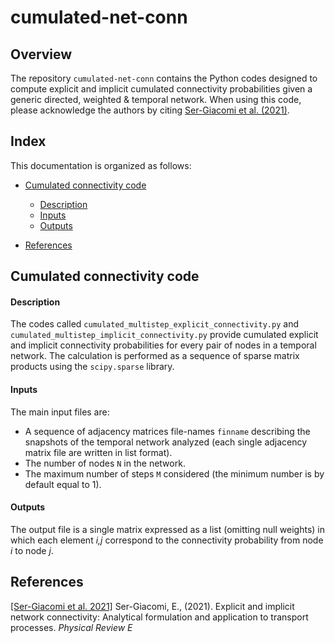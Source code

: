 # cumulated-net-conn

## Overview

The repository `cumulated-net-conn` contains the Python codes designed to compute explicit and implicit cumulated connectivity probabilities given a generic  directed, weighted & temporal network. When using this code, please acknowledge the authors by citing  [Ser-Giacomi et al. (2021)](#references).



## Index
This documentation is organized as follows:

- [Cumulated connectivity code](#cumulated-connectivity-code)
	- [Description](#description)
	- [Inputs](#inputs)
	- [Outputs](#outputs)
	
- [References](#references)



## Cumulated connectivity code

#### Description

The codes called `cumulated_multistep_explicit_connectivity.py` and `cumulated_multistep_implicit_connectivity.py` provide cumulated explicit and implicit connectivity probabilities for every pair of nodes in a temporal network. The calculation is performed as a sequence of sparse matrix products using the `scipy.sparse` library. 


#### Inputs

The main input files are:

- A sequence of adjacency matrices file-names `finname` describing the snapshots of the temporal network analyzed (each single adjacency matrix file are written in list format).
- The number of nodes `N` in the network.
- The maximum number of steps `M` considered (the minimum number is by default equal to 1).


#### Outputs

The output file is a single matrix expressed as a list (omitting null weights) in which each element *i,j* correspond to the connectivity probability from node *i* to node *j*.



## References

[[Ser-Giacomi et al. 2021]](https://www.nature.com/articles/s41559-018-0587-2) Ser-Giacomi, E.,  (2021). Explicit and implicit network connectivity: Analytical formulation and application to transport processes. *Physical Review E*




